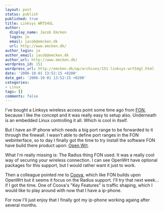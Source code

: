 ```yaml
---
layout: post
status: publish
published: true
title: Linksys WRT54GL
author:
  display_name: Jacob Emcken
  login: je
  email: jacob@emcken.dk
  url: http://www.emcken.dk/
author_login: je
author_email: jacob@emcken.dk
author_url: http://www.emcken.dk/
wordpress_id: 151
wordpress_url: http://emcken.dk/wp/archives/151-linksys-wrt54gl.html
date: '2006-10-01 13:52:15 +0200'
date_gmt: '2006-10-01 13:52:15 +0200'
categories:
- Linux
tags: []
comments: false
---
```

I've bought a Linksys wireless access point some time ago from [FON][1], because I like the concept and it was really easy to setup also. Underneath is an embedded Linux controlling it all. Which is cool in itself.

But I have an IP phone which needs a big port range to be forwarded to it through the firewall. I wasn't able to define port ranges in the FON webinterface, so to day I finally got the time to try install the software FON have build there product upon: [Open Wrt][2].

What I'm really missing is: The Radius thing FON used. It was a really cool way of securing your wireless connection. I can see OpenWrt have optional packages for this support, but I would rather want it just to work.

Then a colleague pointed me to [Coova][3], which like FON builds upon OpenWrt but it seems it focus on the Radius support. I'll try that next week... if I got the time.
One of Coova's "Key Features" is traffic shaping, which I would like to play around with now that I have a ip-phone.

For now I'll just enjoy that I finally got my ip-phone working againg after several months.

[1]: http://en.fon.com/
[2]: http://openwrt.org/
[3]: http://www.coova.org/

